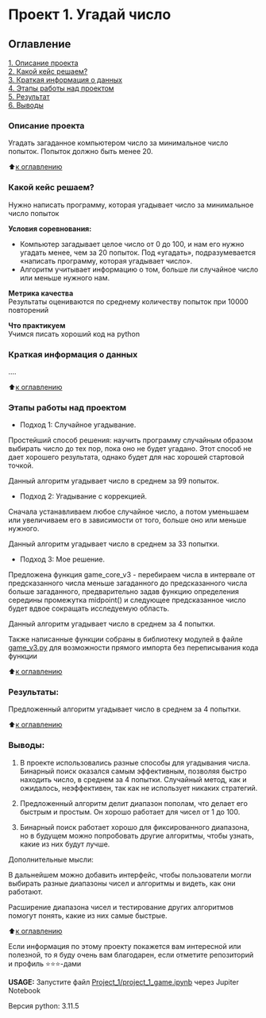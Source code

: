 # Проект 1. Угадай число

## Оглавление  
[1. Описание проекта](README.md#описание-проекта)  
[2. Какой кейс решаем?](README.md#какой-кейс-решаем)  
[3. Краткая информация о данных](README.md#краткая-информация-о-данных)  
[4. Этапы работы над проектом](README.md#этапы-работы-над-проектом)  
[5. Результат](README.md#результат)    
[6. Выводы](README.md#выводы) 

### Описание проекта    
Угадать загаданное компьютером число за минимальное число попыток. Попыток должно быть менее 20.

:arrow_up:[к оглавлению](README.md#оглавление)


### Какой кейс решаем?    
Нужно написать программу, которая угадывает число за минимальное число попыток

**Условия соревнования:**  
- Компьютер загадывает целое число от 0 до 100, и нам его нужно угадать менее, чем за 20 попыток. Под «угадать», подразумевается «написать программу, которая угадывает число».
- Алгоритм учитывает информацию о том, больше ли случайное число или меньше нужного нам.

**Метрика качества**     
Результаты оцениваются по среднему количеству попыток при 10000 повторений

**Что практикуем**     
Учимся писать хороший код на python


### Краткая информация о данных
....
  
:arrow_up:[к оглавлению](README.md#оглавление)


### Этапы работы над проектом  

- Подход 1: Случайное угадывание.

Простейший способ решения: научить программу случайным образом выбирать число до тех пор, пока оно не будет угадано. Этот способ не дает хорошего результата, однако будет для нас хорошей стартовой точкой.

Данный алгоритм угадывает число в среднем за 99 попыток.

- Подход 2: Угадывание с коррекцией.

Сначала устанавливаем любое случайное число, а потом уменьшаем или увеличиваем его в зависимости от того, больше оно или меньше нужного.

Данный алгоритм угадывает число в среднем за 33 попытки.

- Подход 3: Мое решение.

Предложена функция game_core_v3 - перебираем числа в интервале от предсказанного числа меньше загаданного до предсказанного числа больше загаданного, предварительно задав функцию определения середины промежутка midpoint() и следующее предсказанное число будет вдвое сокращать исследуемую область.

Данный алгоритм угадывает число в среднем за 4 попытки.


Также написанные функции собраны в библиотеку модулей в файле [game_v3.py](https://github.com/dafe1988/SF-DSPR-174/blob/main/Project_1/game_v3.py) для возможности прямого импорта без переписывания кода функции

:arrow_up:[к оглавлению](README.md#оглавление)


### Результаты:  

Предложенный алгоритм угадывает число в среднем за 4 попытки.

:arrow_up:[к оглавлению](README.md#оглавление)


### Выводы:  

1. В проекте  использовались разные способы для угадывания числа. Бинарный поиск оказался самым эффективным, позволяя быстро находить число, в среднем за 4 попытки.
Случайный метод, как и ожидалось, неэффективен, так как не использует никаких стратегий.

2. Предложенный алгоритм делит диапазон пополам, что делает его быстрым и простым. Он хорошо работает для чисел от 1 до 100.

3. Бинарный поиск работает хорошо для фиксированного диапазона, но в будущем можно попробовать другие алгоритмы, чтобы узнать, какие из них будут лучше.

Дополнительные мысли:

В дальнейшем можно добавить интерфейс, чтобы пользователи могли выбирать разные диапазоны чисел и алгоритмы и видеть, как они работают.

Расширение диапазона чисел и тестирование других алгоритмов помогут понять, какие из них самые быстрые.


:arrow_up:[к оглавлению](README.md#оглавление)


Если информация по этому проекту покажется вам интересной или полезной, то я буду очень вам благодарен, если отметите репозиторий и профиль ⭐️⭐️⭐️-дами


**USAGE:** Запустите файл [Project_1/project_1_game.ipynb](https://github.com/dafe1988/SF-DSPR-174/blob/main/Project_1/project_1_game.ipynb) через Jupiter Notebook


Версия python: 3.11.5
